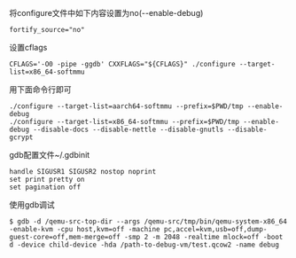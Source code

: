 将configure文件中如下内容设置为no(--enable-debug)

	fortify_source="no"

设置cflags

	CFLAGS='-O0 -pipe -ggdb' CXXFLAGS="${CFLAGS}" ./configure --target-list=x86_64-softmmu

用下面命令行即可

	./configure --target-list=aarch64-softmmu --prefix=$PWD/tmp --enable-debug
	./configure --target-list=x86_64-softmmu --prefix=$PWD/tmp --enable-debug --disable-docs --disable-nettle --disable-gnutls --disable-gcrypt

gdb配置文件~/.gdbinit

	handle SIGUSR1 SIGUSR2 nostop noprint
	set print pretty on
	set pagination off

使用gdb调试

	$ gdb -d /qemu-src-top-dir --args /qemu-src/tmp/bin/qemu-system-x86_64 -enable-kvm -cpu host,kvm=off -machine pc,accel=kvm,usb=off,dump-guest-core=off,mem-merge=off -smp 2 -m 2048 -realtime mlock=off -boot d -device child-device -hda /path-to-debug-vm/test.qcow2 -name debug
